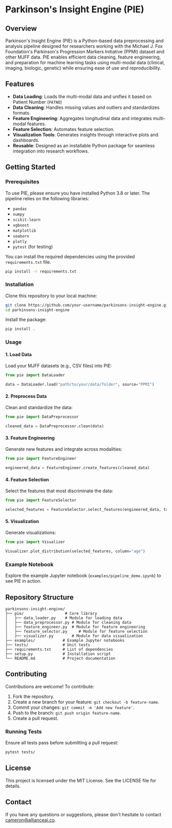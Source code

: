 # Parkinson's Insight Engine (PIE)

## Overview
Parkinson's Insight Engine (PIE) is a Python-based data preprocessing and analysis pipeline designed for researchers working with the Michael J. Fox Foundation's Parkinson's Progression Markers Initiative (PPMI) dataset and other MJFF data. PIE enables efficient data cleaning, feature engineering, and preparation for machine learning tasks using multi-modal data (clinical, imaging, biologic, genetic) while ensuring ease of use and reproducibility.

## Features
- **Data Loading**: Loads the multi-modal data and unifies it based on Patient Number (`PATNO`)
- **Data Cleaning**: Handles missing values and outliers and standardizes formats.
- **Feature Engineering**: Aggregates longitudinal data and integrates multi-modal features.
- **Feature Selection**: Automates feature selection.
- **Visualization Tools**: Generates insights through interactive plots and dashboards.
- **Reusable**: Designed as an installable Python package for seamless integration into research workflows.

## Getting Started

### Prerequisites
To use PIE, please ensure you have installed Python 3.8 or later. The pipeline relies on the following libraries:

- `pandas`
- `numpy`
- `scikit-learn`
- `xgboost`
- `matplotlib`
- `seaborn`
- `plotly`
- `pytest` (for testing)
  

You can install the required dependencies using the provided `requirements.txt` file.

```bash
pip install -r requirements.txt
```

### Installation
Clone this repository to your local machine:

```bash
git clone https://github.com/your-username/parkinsons-insight-engine.git
cd parkinsons-insight-engine
```

Install the package:

```bash
pip install .
```

### Usage

#### 1. Load Data
Load your MJFF datasets (e.g., CSV files) into PIE:

```python
from pie import DataLoader

data = DataLoader.load("path/to/your/data/folder", source="PPMI")
```

#### 2. Preprocess Data
Clean and standardize the data:

```python
from pie import DataPreprocessor

cleaned_data = DataPreprocessor.clean(data)
```

#### 3. Feature Engineering
Generate new features and integrate across modalities:

```python
from pie import FeatureEngineer

engineered_data = FeatureEngineer.create_features(cleaned_data)
```

#### 4. Feature Selection
Select the features that most discriminate the data:

```python
from pie import FeatureSelector

selected_features = FeatureSelector.select_features(engineered_data, target_column="COHORT")

```

#### 5. Visualization
Generate visualizations:

```python
from pie import Visualizer

Visualizer.plot_distribution(selected_features, column="age")
```

### Example Notebook
Explore the example Jupyter notebook (`examples/pipeline_demo.ipynb`) to see PIE in action.

## Repository Structure
```plaintext
parkinsons-insight-engine/
├── pie/                  # Core library
│   ├── data_loader.py    # Module for loading data
│   ├── data_preprocessor.py # Module for cleaning data
│   ├── feature_engineer.py  # Module for feature engineering
│   ├── feature_selector.py     # Module for feature selection
│   ├── visualizer.py        # Module for data visualization
├── examples/            # Example Jupyter notebooks
├── tests/               # Unit tests
├── requirements.txt     # List of dependencies
├── setup.py             # Installation script
└── README.md            # Project documentation
```

## Contributing
Contributions are welcome! To contribute:
1. Fork the repository.
2. Create a new branch for your feature: `git checkout -b feature-name`.
3. Commit your changes: `git commit -m 'Add new feature'`.
4. Push to the branch: `git push origin feature-name`.
5. Create a pull request.

### Running Tests
Ensure all tests pass before submitting a pull request:

```bash
pytest tests/
```

## License
This project is licensed under the MIT License. See the LICENSE file for details.

## Contact
If you have any questions or suggestions, please don't hesitate to contact cameron@allianceai.co.
